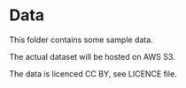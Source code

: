 # Data

This folder contains some sample data.

The actual dataset will be hosted on AWS S3.

The data is licenced CC BY, see LICENCE file.